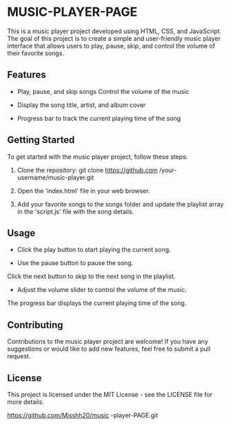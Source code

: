 # MUSIC-PLAYER-PAGE


This is a music player project developed using HTML, CSS, and JavaScript. The goal of this project is to create a simple and user-friendly music player interface that allows users to play, pause, skip, and control the volume of their favorite songs.

## Features

- Play, pause, and skip songs Control the volume of the music

- Display the song title, artist, and album cover

- Progress bar to track the current playing time of the song

## Getting Started

To get started with the music player project, follow these steps:

1. Clone the repository: git clone https://github.com /your-username/music-player.git

2. Open the 'index.html' file in your web browser.

3. Add your favorite songs to the songs folder and update the playlist array in the 'script.js' file with the song details.

## Usage

- Click the play button to start playing the current song.

- Use the pause button to pause the song.

Click the next button to skip to the next song in the playlist.

- Adjust the volume slider to control the volume of the music.

The progress bar displays the current playing time of the song.

## Contributing

Contributions to the music player project are welcome! If you have any suggestions or would like to add new features, feel free to submit a pull request.

## License

This project is licensed under the MIT License - see the LICENSE file for more details.


https://github.com/Misshh20/music -player-PAGE.git
